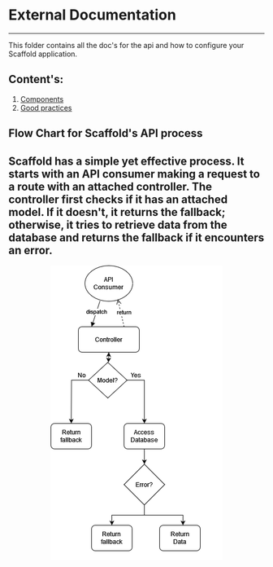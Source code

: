 # External Documentation

---
This folder contains all the doc's for the api and how to configure your Scaffold 
application. 

## Content's:
1. [Components](component's.md)
2. [Good practices](good-practices.md)


## Flow Chart for Scaffold's API process
Scaffold has a simple yet effective process.
It starts with an API consumer making a request to a route with an attached controller. 
The controller first checks if it has an attached model. If it doesn't, it returns the fallback;
otherwise, it tries to retrieve data from the database 
and returns the fallback if it encounters an error.
---
<p align="center" width="100%">
<img src="process-flowchart.png" alt="flowchart"/>
</p>
